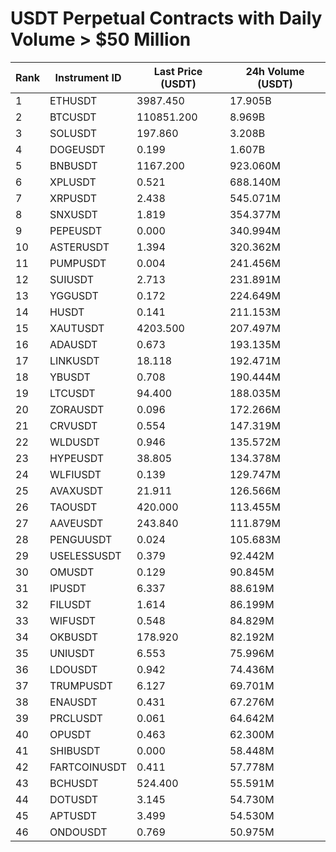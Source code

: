 # USDT Perpetual Contracts with Daily Volume > $50 Million

| Rank | Instrument ID | Last Price (USDT) | 24h Volume (USDT) |
|------|---------------|-------------------|-------------------|
| 1 | ETHUSDT | 3987.450 | 17.905B |
| 2 | BTCUSDT | 110851.200 | 8.969B |
| 3 | SOLUSDT | 197.860 | 3.208B |
| 4 | DOGEUSDT | 0.199 | 1.607B |
| 5 | BNBUSDT | 1167.200 | 923.060M |
| 6 | XPLUSDT | 0.521 | 688.140M |
| 7 | XRPUSDT | 2.438 | 545.071M |
| 8 | SNXUSDT | 1.819 | 354.377M |
| 9 | PEPEUSDT | 0.000 | 340.994M |
| 10 | ASTERUSDT | 1.394 | 320.362M |
| 11 | PUMPUSDT | 0.004 | 241.456M |
| 12 | SUIUSDT | 2.713 | 231.891M |
| 13 | YGGUSDT | 0.172 | 224.649M |
| 14 | HUSDT | 0.141 | 211.153M |
| 15 | XAUTUSDT | 4203.500 | 207.497M |
| 16 | ADAUSDT | 0.673 | 193.135M |
| 17 | LINKUSDT | 18.118 | 192.471M |
| 18 | YBUSDT | 0.708 | 190.444M |
| 19 | LTCUSDT | 94.400 | 188.035M |
| 20 | ZORAUSDT | 0.096 | 172.266M |
| 21 | CRVUSDT | 0.554 | 147.319M |
| 22 | WLDUSDT | 0.946 | 135.572M |
| 23 | HYPEUSDT | 38.805 | 134.378M |
| 24 | WLFIUSDT | 0.139 | 129.747M |
| 25 | AVAXUSDT | 21.911 | 126.566M |
| 26 | TAOUSDT | 420.000 | 113.455M |
| 27 | AAVEUSDT | 243.840 | 111.879M |
| 28 | PENGUUSDT | 0.024 | 105.683M |
| 29 | USELESSUSDT | 0.379 | 92.442M |
| 30 | OMUSDT | 0.129 | 90.845M |
| 31 | IPUSDT | 6.337 | 88.619M |
| 32 | FILUSDT | 1.614 | 86.199M |
| 33 | WIFUSDT | 0.548 | 84.829M |
| 34 | OKBUSDT | 178.920 | 82.192M |
| 35 | UNIUSDT | 6.553 | 75.996M |
| 36 | LDOUSDT | 0.942 | 74.436M |
| 37 | TRUMPUSDT | 6.127 | 69.701M |
| 38 | ENAUSDT | 0.431 | 67.276M |
| 39 | PRCLUSDT | 0.061 | 64.642M |
| 40 | OPUSDT | 0.463 | 62.300M |
| 41 | SHIBUSDT | 0.000 | 58.448M |
| 42 | FARTCOINUSDT | 0.411 | 57.778M |
| 43 | BCHUSDT | 524.400 | 55.591M |
| 44 | DOTUSDT | 3.145 | 54.730M |
| 45 | APTUSDT | 3.499 | 54.530M |
| 46 | ONDOUSDT | 0.769 | 50.975M |
